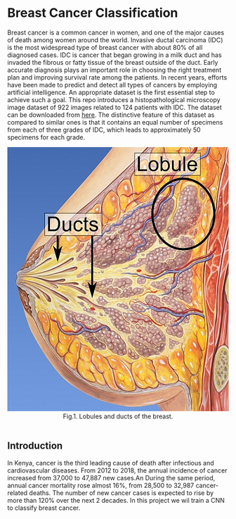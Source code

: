 # Breast Cancer Classification  
Breast cancer is a common cancer in women, and one of the major causes of death among women around the world. 
Invasive ductal carcinoma (IDC) is the most widespread type of breast cancer with about 80% of all diagnosed cases. 
IDC is cancer that began growing in a milk duct and has invaded the fibrous or fatty tissue of the breast outside of the duct. 
Early accurate diagnosis plays an important role in choosing the right treatment plan and improving survival rate among the patients. 
In recent years, efforts have been made to predict and detect all types of cancers by employing artificial intelligence. 
An appropriate dataset is the first essential step to achieve such a goal. 
This repo introduces a histopathological microscopy image dataset of 922 images related to 124 patients with IDC. 
The dataset can be downloaded from [here](https://drive.google.com/file/d/1gfjK-_nLN5PnSb-UWKkWUJpIQxhJGSJQ/view?usp=sharing). 
The distinctive feature of this dataset as compared to similar ones is that it contains an 
equal number of specimens from each of three grades of IDC, which leads to approximately 50 specimens for each grade.  

<div align='center'><fig><img src="output/png/lobules_and_ducts_of_the_breast.jpg"  width="800" height="600""><figcaption>  Fig.1. Lobules and ducts of the breast. </figcaption></div>
<br>

## Introduction  
In Kenya, cancer is the third leading cause of death after infectious and cardiovascular diseases. 
From 2012 to 2018, the annual incidence of cancer increased from 37,000 to 47,887 new cases.An
During the same period, annual cancer mortality rose almost 16%, from 28,500 to 32,987 cancer-related deaths. 
The number of new cancer cases is expected to rise by more than 120% over the next 2 decades.
In this project we wil train a CNN to classify breast cancer.